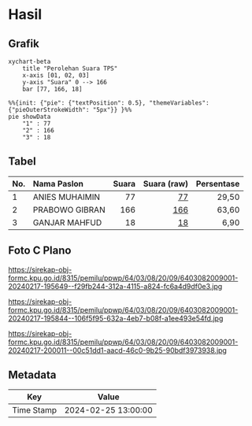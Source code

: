 # Hasil

## Grafik

```mermaid
xychart-beta
    title "Perolehan Suara TPS"
    x-axis [01, 02, 03]
    y-axis "Suara" 0 --> 166
    bar [77, 166, 18]
```

```mermaid
%%{init: {"pie": {"textPosition": 0.5}, "themeVariables": {"pieOuterStrokeWidth": "5px"}} }%%
pie showData
    "1" : 77
    "2" : 166
    "3" : 18
```

## Tabel

| No. | Nama Paslon    | Suara | Suara (raw) | Persentase |
|:--- |:-------------- | -----:| -----------:| ----------:|
| 1   | ANIES MUHAIMIN | 77    | [77][p-1]   | 29,50      |
| 2   | PRABOWO GIBRAN | 166   | [166][p-2]  | 63,60      |
| 3   | GANJAR MAHFUD  | 18    | [18][p-3]   | 6,90       |


[p-1]: https://github.com/gigit-pemilu/pemilu-2024-64-kalimantan-timur/blob/main/pilpres/hitung-suara/sub/64-kalimantan-timur/sub/03-berau/sub/08-biduk-biduk/sub/2009-giring-giring/sub/001-tps/sub/paslon-1.txt
[p-2]: https://github.com/gigit-pemilu/pemilu-2024-64-kalimantan-timur/blob/main/pilpres/hitung-suara/sub/64-kalimantan-timur/sub/03-berau/sub/08-biduk-biduk/sub/2009-giring-giring/sub/001-tps/sub/paslon-2.txt
[p-3]: https://github.com/gigit-pemilu/pemilu-2024-64-kalimantan-timur/blob/main/pilpres/hitung-suara/sub/64-kalimantan-timur/sub/03-berau/sub/08-biduk-biduk/sub/2009-giring-giring/sub/001-tps/sub/paslon-3.txt

## Foto C Plano

https://sirekap-obj-formc.kpu.go.id/8315/pemilu/ppwp/64/03/08/20/09/6403082009001-20240217-195649--f29fb244-312a-4115-a824-fc6a4d9df0e3.jpg

https://sirekap-obj-formc.kpu.go.id/8315/pemilu/ppwp/64/03/08/20/09/6403082009001-20240217-195844--106f5f95-632a-4eb7-b08f-a1ee493e54fd.jpg

https://sirekap-obj-formc.kpu.go.id/8315/pemilu/ppwp/64/03/08/20/09/6403082009001-20240217-200011--00c51dd1-aacd-46c0-9b25-90bdf3973938.jpg


## Metadata

| Key        | Value               |
| ---------- | ------------------- |
| Time Stamp | 2024-02-25 13:00:00 |



